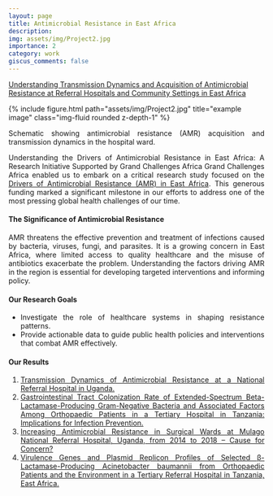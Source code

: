 ```yaml
---
layout: page
title: Antimicrobial Resistance in East Africa
description: 
img: assets/img/Project2.jpg
importance: 2
category: work
giscus_comments: false
---
```

<a href="https://gcgh.grandchallenges.org/grant/understanding-transmission-dynamics-and-acquisition-antimicrobial-resistance-referral">Understanding Transmission Dynamics and Acquisition of Antimicrobial Resistance at Referral Hospitals and Community Settings in East Africa</a>

<div class="row">
    <div class="col-sm mt-3 mt-md-0">
        {% include figure.html path="assets/img/Project2.jpg" title="example image" class="img-fluid rounded z-depth-1" %}
    </div>
</div>
<div class="caption" style="text-align: justify;">
    <p>
        Schematic showing antimicrobial resistance (AMR) acquisition and transmission dynamics in the hospital ward. 
    </p>
    <p>
        Understanding the Drivers of Antimicrobial Resistance in East Africa: A Research Initiative Supported by Grand Challenges Africa
        Grand Challenges Africa enabled us to embark on a critical research study focused on the 
        <a href="https://www.old.aasciences.africa/news/drivers-antimicrobial-resistance-east-africa">
        Drivers of Antimicrobial Resistance (AMR) in East Africa</a>. This generous funding marked a significant milestone in our efforts to address one of the most pressing global health challenges of our time.
    </p>
    <h4>The Significance of Antimicrobial Resistance</h4>
    <p>
        AMR threatens the effective prevention and treatment of infections caused by bacteria, viruses, fungi, and parasites. It is a growing concern in East Africa, where limited access to quality healthcare and the misuse of antibiotics exacerbate the problem. Understanding the factors driving AMR in the region is essential for developing targeted interventions and informing policy.
    </p>
    <h4>Our Research Goals</h4>
    <ul>
        <li>Investigate the role of healthcare systems in shaping resistance patterns.</li>
        <li>Provide actionable data to guide public health policies and interventions that combat AMR effectively.</li>
    </ul>
    <h4>Our Results</h4>
    <ol>
        <li><a href="https://www.ajtmh.org/view/journals/tpmd/105/2/article-p498.xml">Transmission Dynamics of Antimicrobial Resistance at a National Referral Hospital in Uganda.</a></li>
        <li><a href="https://www.dovepress.com/gstrointestinal-tract-colonization-rate-of-extended-spectrum-beta-lact-peer-reviewed-fulltext-article-IDR">Gastrointestinal Tract Colonization Rate of Extended-Spectrum Beta-Lactamase-Producing Gram-Negative Bacteria and Associated Factors Among Orthopaedic Patients in a Tertiary Hospital in Tanzania: Implications for Infection Prevention.</a></li>
        <li><a href="https://www.mdpi.com/2414-6366/6/2/82">Increasing Antimicrobial Resistance in Surgical Wards at Mulago National Referral Hospital, Uganda, from 2014 to 2018 – Cause for Concern?</a></li>
        <li><a href="https://www.journalofhospitalinfection.com/article/S0195-6701(23)00292-X/fulltext">Virulence Genes and Plasmid Replicon Profiles of Selected β-Lactamase-Producing Acinetobacter baumannii from Orthopaedic Patients and the Environment in a Tertiary Referral Hospital in Tanzania, East Africa.</a></li>
    </ol>
</div>
